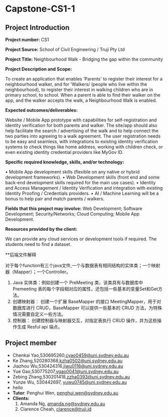 # Capstone-CS1-1
## Project Introduction
**Project number:** CS1

**Project Source:** School of Civil Engineering / Truji Pty Ltd

**Project Title:** Neighbourhood Walk - Bridging the gap within the community

**Project Description and Scope:** 

To create an application that enables 'Parents'
to register their interest for a neighbourhood walker, and for 'Walkers/ (people
who live within the neighbourhood), to register their interest in walking
children who are in primary school, to school. When a parent is able to find
their walker on the app, and the walker accepts the walk, a Neighbourhood
Walk is enabled.

**Expected outcomes/deliverables:** 

Website / Mobile App prototype with capabilities for self-registration and identity verification for both parents and
walker. The site/app should also help facilitate the search / advertising of the
walk and to help connect the two parties into agreeing to a walk agreement.
The user registration needs to be easy and seamless, with integrations to
existing identity verification systems to check things like home address,
working with children check, or even existing identity credential providers like
MyGov ID.

**Specific required knowledge, skills, and/or technology:**

• Mobile App development skills (flexible on any native or hybrid
development frameworks).
• Web Development skills (front end and some back-end development
skills required for the main use cases).
• Identity and Access Management / Identity Verification and integration
with existing Identity Proofing / Credentials providers.
• AI / Machine Learning will be a bonus to help pair and match parents /
walkers.

**Fields that this project may involve:** 
Web Development; Software
Development; Security/Networks; Cloud Computing; Mobile App
Development.

**Resources provided by the client:** 

We can provide any cloud services or
development tools if required.
The students need to find a dataset.

**后端文件解释

对于每个function有三个java文件,一个与数据表有相同结构的实体类；一个映射器（Mapper）；一个Controller。
1. Java 实体类：例如创建一个 PreMeeting 类，该类具有与数据库中 Premeeting 表的每个字段相对应的属性，还包括一些基本的变量Set和Get方法。
2. 创建映射器： 创建一个扩展 BaseMapper 的接口 MeetingMapper，用于对数据库进行 CRUD，BaseMapper 可以提供一些基本的 CRUD 方法，为特殊情况需要自定义一些方法。
3. 控制器： 创建控制器与映射器交互，对指定表执行 CRUD 操作，并为这些操作生成 Resful api 端点。


## Project member
* Chenkai Yao,530695260,cyao0459@uni.sydney.edu.au
* Ke Zhang,520280368,kzha0502@uni.sydney.edu.au
* Jiazhou Wu,530424316,jiwu0116@uni.sydney.edu.au
* Yue Gao,530775207,ygao0041@uni.sydney.edu.au
* Zebing Zhang,530201418,zzha0393@uni.sydney.edu.au
* Yunze Wu, 530442697, yuwu0745@uni.sydney.edu.au
* hello
* **Tutor**: Penghui Wen, penghui.wen@sydney.edu.au
* **Clients:**
  1. Amanda Ng, amanda.ng@sydney.edu.au
  2. Clarence Cheah, clarence@truji.id
